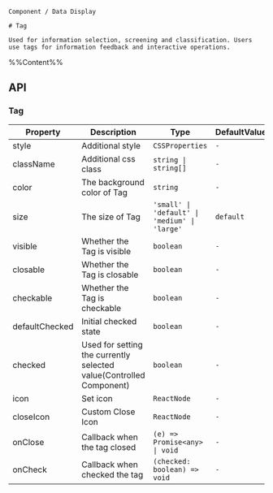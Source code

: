 `````
Component / Data Display

# Tag

Used for information selection, screening and classification. Users use tags for information feedback and interactive operations.
`````

%%Content%%

## API

### Tag

|Property|Description|Type|DefaultValue|
|---|---|---|---|
|style|Additional style|`CSSProperties`|`-`|
|className|Additional css class|`string \| string[]`|`-`|
|color|The background color of Tag|`string`|`-`|
|size|The size of Tag|`'small' \| 'default' \| 'medium' \| 'large'`|`default`|
|visible|Whether the Tag is visible|`boolean`|`-`|
|closable|Whether the Tag is closable|`boolean`|`-`|
|checkable|Whether the Tag is checkable|`boolean`|`-`|
|defaultChecked|Initial checked state|`boolean`|`-`|
|checked|Used for setting the currently selected value(Controlled Component)|`boolean`|`-`|
|icon|Set icon|`ReactNode`|`-`|
|closeIcon|Custom Close Icon|`ReactNode`|`-`|
|onClose|Callback when the tag closed|`(e) => Promise<any> \| void`|`-`|
|onCheck|Callback when checked the tag|`(checked: boolean) => void`|`-`|
